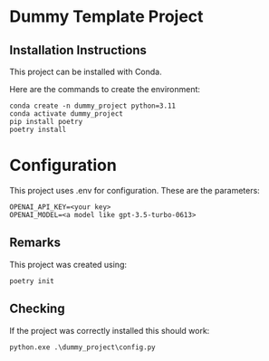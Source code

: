 # Dummy Template Project

## Installation Instructions

This project can be installed with Conda.

Here are the commands to create the environment:

```
conda create -n dummy_project python=3.11
conda activate dummy_project
pip install poetry
poetry install
```

# Configuration

This project uses .env for configuration. These are the parameters:

```
OPENAI_API_KEY=<your key>
OPENAI_MODEL=<a model like gpt-3.5-turbo-0613>
```


## Remarks
This project was created using:

```
poetry init
```

## Checking

If the project was correctly installed this should work:

```
python.exe .\dummy_project\config.py
```